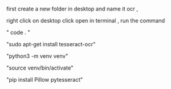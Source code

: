 first create a new folder in desktop and name it ocr  , 

right click on desktop click open in terminal , run the command 

" code . "




"sudo apt-get install tesseract-ocr"

"python3 -m venv venv"

"source venv/bin/activate"

"pip install Pillow pytesseract"





